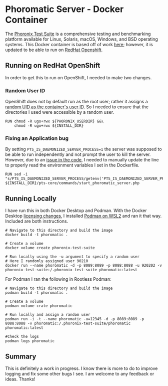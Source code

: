 # Phoromatic Server - Docker Container
 
The [Phoronix Test Suite](https://github.com/phoronix-test-suite/phoronix-test-suite) is a comprehensive testing and benchmarking platform available for Linux, Solaris, macOS, Windows, and BSD operating systems.  This Docker container is based off of work [here](https://github.com/mgasiorowski/phoromatic-server-docker); however, it is updated to be able to run on [RedHat Openshift](https://www.redhat.com/en/technologies/cloud-computing/openshift).

## Running on RedHat OpenShift

In order to get this to run on OpenShift, I needed to make two changes.

### Random User ID
OpenShift does not by default run as the root user; rather it assigns a [random UID as the container's user ID](https://cookbook.openshift.org/users-and-role-based-access-control/why-do-my-applications-run-as-a-random-user-id.html).  So I needed to ensure that the directories I used were accessible by a random user.
```
RUN chmod -R ugo+rwx ${PHORONIX_USERDIR} &&\
    chmod -R ugo+rwx ${INSTALL_DIR}
```  

### Fixing an Application bug
By setting `PTS_IS_DAEMONIZED_SERVER_PROCESS=1` the server was supposed to be able to run independently and not prompt the user to kill the server.  However, due to an [issue in the code](https://github.com/phoronix-test-suite/phoronix-test-suite/issues/615), I needed to manually update the line to properly read the environment variables I set in the Dockerfile.
```
RUN sed -i "s/PTS_IS_DAEMONIZED_SERVER_PROCESS/getenv('PTS_IS_DAEMONIZED_SERVER_PROCESS')/g" ${INSTALL_DIR}/pts-core/commands/start_phoromatic_server.php
```

## Running Locally

I have run this in both Docker Desktop and Podman.  With the Docker Desktop [licensing changes](https://www.docker.com/blog/updating-product-subscriptions/), I installed [Podman on WSL2](https://www.redhat.com/sysadmin/podman-windows-wsl2) and ran it that way.  Included are both instructions. 

```
# Navigate to this directory and build the image
docker build -t phoromatic .

# Create a volume
docker volume create phoronix-test-suite

# Run locally using the -u argument to specify a random user
# Here I randomly assigned user 90210
docker run --name phoromatic -d -p 8089:8089 -p 8088:8088 -u 920202 -v phoronix-test-suite:/.phoronix-test-suite phoromatic:latest
```

For Podman I ran the following in Rootless Podman:
```
# Navigate to this directory and build the image
podman build -t phoromatic .

# Create a volume
podman volume crate phoromatic

# Run locally and assign a random user
podman run -i -t --name phoromatic -u=12345 -d -p 8089:8089 -p 8088:8088 -v phoromatic:/.phoronix-test-suite/phoromatic phoromatic:latest

#Check the logs
podman logs phoromatic
```

## Summary
This is definitely a work in progress.  I know there is more to do to improve logging and fix some other bugs I see.  I am welcome to any feedback or ideas.  Thanks!